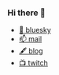 ### Hi there 👋

- [🦋 bluesky](https://bsky.app/profile/craftgear.bsky.social)
- [📫 mail](mailto:craftgear+biz@gmail.com)
- [🖋️ blog](https://craftgear.github.io)
- [📺 twitch](https://www.twitch.tv/shun__suke__)
<!--
**craftgear/craftgear** is a ✨ _special_ ✨ repository because its `README.md` (this file) appears on your GitHub profile.

Here are some ideas to get you started:

- 🔭 I’m currently working on ...
- 🌱 I’m currently learning ...
- 👯 I’m looking to collaborate on ...
- 🤔 I’m looking for help with ...
- 💬 Ask me about ...
- 📫 How to reach me: ...
- 😄 Pronouns: ...
- ⚡ Fun fact: ...
-->
